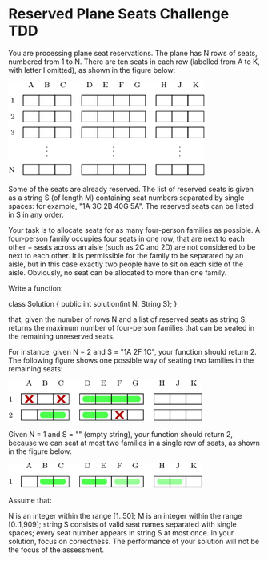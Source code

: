 # Reserved Plane Seats Challenge TDD

You are processing plane seat reservations. The plane has N rows of seats, numbered from 1 to N. There are ten seats in each row (labelled from A to K, with letter I omitted), as shown in the figure below:

![N|Solid](https://github.com/farhad-taran/ReservedPlaneSeats/blob/master/docs/1.png)

Some of the seats are already reserved. The list of reserved seats is given as a string S (of length M) containing seat numbers separated by single spaces: for example, "1A 3C 2B 40G 5A". The reserved seats can be listed in S in any order.

Your task is to allocate seats for as many four-person families as possible. A four-person family occupies four seats in one row, that are next to each other − seats across an aisle (such as 2C and 2D) are not considered to be next to each other. It is permissible for the family to be separated by an aisle, but in this case exactly two people have to sit on each side of the aisle. Obviously, no seat can be allocated to more than one family.

Write a function:

class Solution { public int solution(int N, String S); }

that, given the number of rows N and a list of reserved seats as string S, returns the maximum number of four-person families that can be seated in the remaining unreserved seats.

For instance, given N = 2 and S = "1A 2F 1C", your function should return 2. The following figure shows one possible way of seating two families in the remaining seats:

![N|Solid](https://github.com/farhad-taran/ReservedPlaneSeats/blob/master/docs/2.png)

Given N = 1 and S = "" (empty string), your function should return 2, because we can seat at most two families in a single row of seats, as shown in the figure below:

![N|Solid](https://github.com/farhad-taran/ReservedPlaneSeats/blob/master/docs/3.png)

Assume that:

N is an integer within the range [1..50];
M is an integer within the range [0..1,909];
string S consists of valid seat names separated with single spaces;
every seat number appears in string S at most once.
In your solution, focus on correctness. The performance of your solution will not be the focus of the assessment.